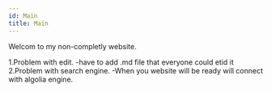 ```yaml
---
id: Main
title: Main
---
```


Welcom to my non-completly website.

1.Problem with edit.
   -have to add .md file that everyone could etid it
2.Problem with search engine.
   -When you website will be ready will connect with algolia engine.

